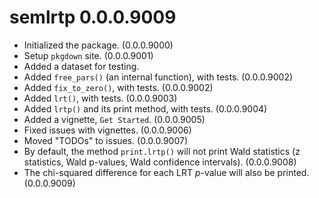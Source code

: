 # semlrtp 0.0.0.9009

- Initialized the package. (0.0.0.9000)
- Setup `pkgdown` site. (0.0.0.9001)
- Added a dataset for testing.
- Added `free_pars()` (an internal function),
  with tests. (0.0.0.9002)
- Added `fix_to_zero()`, with tests.
  (0.0.0.9002)
- Added `lrt()`, with tests. (0.0.0.9003)
- Added `lrtp()` and its print method,
  with tests. (0.0.0.9004)
- Added a vignette, `Get Started`.
  (0.0.0.9005)
- Fixed issues with vignettes.
  (0.0.0.9006)
- Moved "TODOs" to issues. (0.0.0.9007)
- By default, the method `print.lrtp()`
  will not print Wald statistics
  (z statistics, Wald p-values,
  Wald confidence intervals).
  (0.0.0.9008)
- The chi-squared difference for each
  LRT *p*-value will also be printed.
  (0.0.0.9009)